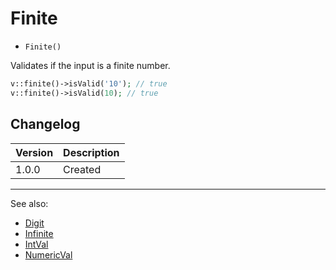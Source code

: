 # Finite

- `Finite()`

Validates if the input is a finite number.

```php
v::finite()->isValid('10'); // true
v::finite()->isValid(10); // true
```

## Changelog

Version | Description
--------|-------------
  1.0.0 | Created

***
See also:

- [Digit](Digit.md)
- [Infinite](Infinite.md)
- [IntVal](IntVal.md)
- [NumericVal](NumericVal.md)
